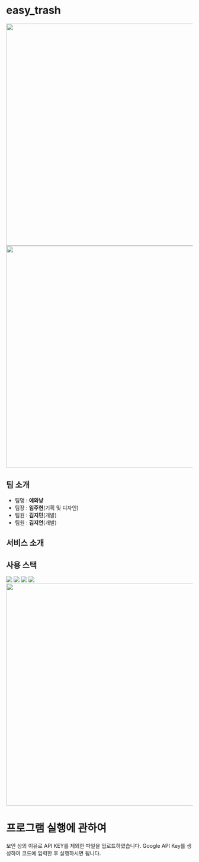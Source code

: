 # easy_trash

<img src="https://user-images.githubusercontent.com/72171903/180640837-c2a70988-cdc3-40a1-ac9f-5cd4bfc1dc8f.png" width="600"/>

<img src="https://user-images.githubusercontent.com/72171903/180640531-26c8324a-9aee-4c61-8eed-03e5a455fc7e.png"  width="600"/>

## 팀 소개
* 팀명 : **에와냥**
* 팀장 : **임주현**(기획 및 디자인)
* 팀원 : **김지민**(개발)
* 팀원 : **김지연**(개발)

## 서비스 소개


## 사용 스택
<img src="https://img.shields.io/badge/javascript-F7DF1E?style=for-the-badge&logo=javascript&logoColor=black">
<img src="https://img.shields.io/badge/expo-F7DF1E?style=for-the-badge&logo=javascript&logoColor=black">
<img src="https://img.shields.io/badge/google-F7DF1E?style=for-the-badge&logo=javascript&logoColor=black">
<img src="https://img.shields.io/badge/kakao-F7DF1E?style=for-the-badge&logo=javascript&logoColor=black">

<img src="https://user-images.githubusercontent.com/88828307/180639945-f0d03f05-c6ca-479a-a30c-5a77e85871ed.png" width="600"/>

# 프로그램 실행에 관하여
보안 상의 이유로 API KEY를 제외한 파일을 업로드하였습니다.
Google API Key를 생성하여 코드에 입력한 후 실행하시면 됩니다.
